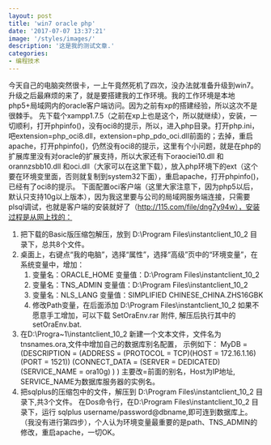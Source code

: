 ```yaml
---
layout: post
title: 'win7 oracle php'
date: '2017-07-07 13:37:21'
image: '/styles/images/'
description: '这是我的测试文章.'
categories:
- 编程技术
---
```



今天自己的电脑突然很卡，一上午竟然死机了四次，没办法就准备升级到win7。
    升级之后最麻烦的来了，就是要搭建我的工作环境。我的工作环境是本地php5+局域网内的oracle客户端访问。因为之前有xp的搭建经验，所以这次不是很棘手。
    先下载个xampp1.7.5（之前在xp上也是这个，所以就继续），安装，一切顺利，打开phpinfo()，没有oci8的提示，所以，进入php目录。打开php.ini，吧extension=php_oci8.dll，extension=php_pdo_oci.dll前面的；去掉，重启apache，打开phpinfo()，仍然没有oci8的提示，这里有个小问题，就是在php的扩展库里没有对oracle的扩展支持，所以大家还有下oraociei10.dll 和orannzsbb10.dll 和oci.dll（大家可以在这里下载），放入php环境下的ext（这个要在环境变里面，否则就复制到system32下面），重启apache，打开phpinfo()，已经有了oci8的提示。
    下面配置oci客户端（这里大家注意下，因为php5以后，默认只支持10g以上版本），因为我这里要与公司的局域网服务端连接，只需要plsql调试，也就是客户端的安装就好了（http://115.com/file/dng7y94w），安装过程是从网上找的：
1. 把下载的Basic版压缩包解压，放到 D:\Program Files\instantclient_10_2 目录下，总共8个文件。
2. 桌面上，右键点“我的电脑”，选择“属性”，选择“高级”页中的“环境变量”，在系统变量中，增加：
   1) 变量名：ORACLE_HOME
      变量值：D:\Program Files\instantclient_10_2
   2) 变量名：TNS_ADMIN
      变量值：D:\Program Files\instantclient_10_2
   3) 变量名：NLS_LANG
      变量值：SIMPLIFIED CHINESE_CHINA.ZHS16GBK
   4) 修改Path变量，在后面添加 D:\Program Files\instantclient_10_2
   如果不愿意手工增加，可以下载 SetOraEnv.rar 附件, 解压后执行其中的 setOraEnv.bat.
3. 在D:\Progra~1\instantclient_10_2 新建一个文本文件，文件名为tnsnames.ora,文件中增加自己的数据库别名配置，
示例如下：
   MyDB =
(DESCRIPTION =
    (ADDRESS = (PROTOCOL = TCP)(HOST = 172.16.1.16)(PORT = 1521))
    (CONNECT_DATA =
      (SERVER = DEDICATED)
      (SERVICE_NAME = ora10g)
    )
)
主要改=前面的别名，Host为IP地址, SERVICE_NAME为数据库服务器的实例名。
4. 把sqlplus的压缩包中的文件，解压到 D:\Program Files\instantclient_10_2 目录下,共3个文件。
   在Dos命令行，在D:\Program Files\instantclient_10_2 目录下，运行 sqlplus   username/password@dbname,即可连到数据库上。
（我没有进行第四步），个人认为环境变量最重要的是path、TNS_ADMIN的修改，重启apache，一切OK。

